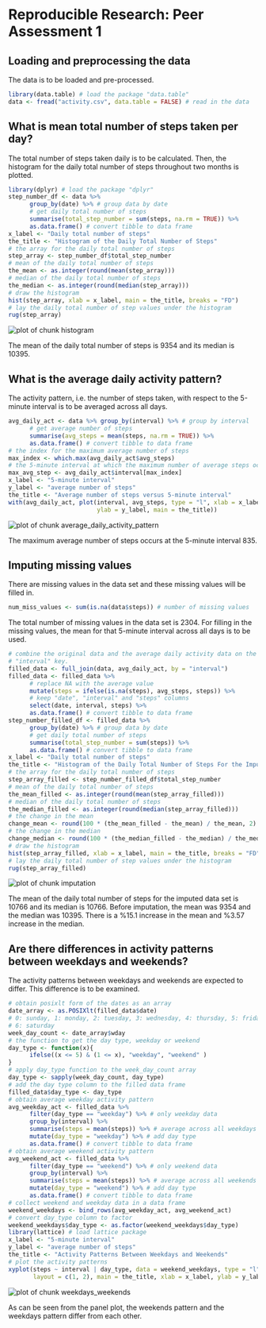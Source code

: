 # Reproducible Research: Peer Assessment 1


## Loading and preprocessing the data

The data is to be loaded and pre-processed.


```r
library(data.table) # load the package "data.table"
data <- fread("activity.csv", data.table = FALSE) # read in the data
```

## What is mean total number of steps taken per day?

The total number of steps taken daily is to be calculated. Then, the histogram
for the daily total number of steps throughout two months is plotted.


```r
library(dplyr) # load the package "dplyr"
step_number_df <- data %>%
      group_by(date) %>% # group data by date
      # get daily total number of steps 
      summarise(total_step_number = sum(steps, na.rm = TRUE)) %>%
      as.data.frame() # convert tibble to data frame
x_label <- "Daily total number of steps"
the_title <- "Histogram of the Daily Total Number of Steps"
# the array for the daily total number of steps
step_array <- step_number_df$total_step_number
# mean of the daily total number of steps
the_mean <- as.integer(round(mean(step_array)))  
# median of the daily total number of steps
the_median <- as.integer(round(median(step_array)))
# draw the histogram
hist(step_array, xlab = x_label, main = the_title, breaks = "FD")
# lay the daily total number of step values under the histogram
rug(step_array)
```

![plot of chunk histogram](figure/histogram-1.png)

The mean of the daily total number of steps is 9354 and its median is 
10395.

## What is the average daily activity pattern?

The activity pattern, i.e. the number of steps taken, with respect to the 
5-minute interval is to be averaged across all days.


```r
avg_daily_act <- data %>% group_by(interval) %>% # group by interval
      # get average number of steps
      summarise(avg_steps = mean(steps, na.rm = TRUE)) %>%
      as.data.frame() # convert tibble to data frame
# the index for the maximum average number of steps
max_index <- which.max(avg_daily_act$avg_steps)
# the 5-minute interval at which the maximum number of average steps occurs
max_avg_step <- avg_daily_act$interval[max_index]
x_label <- "5-minute interval"
y_label <- "average number of steps"
the_title <- "Average number of steps versus 5-minute interval"
with(avg_daily_act, plot(interval, avg_steps, type = "l", xlab = x_label, 
                         ylab = y_label, main = the_title))
```

![plot of chunk average_daily_activity_pattern](figure/average_daily_activity_pattern-1.png)

The maximum average number of steps occurs at the 5-minute interval 
835.

## Imputing missing values

There are missing values in the data set and these missing values will be filled 
in.


```r
num_miss_values <- sum(is.na(data$steps)) # number of missing values
```

The total number of missing values in the data set is 2304. For 
filling in the missing values, the mean for that 5-minute interval across all 
days is to be used.


```r
# combine the original data and the average daily activity data on the
# "interval" key.
filled_data <- full_join(data, avg_daily_act, by = "interval")
filled_data <- filled_data %>%
      # replace NA with the average value
      mutate(steps = ifelse(is.na(steps), avg_steps, steps)) %>%
      # keep "date", "interval" and "steps" columns
      select(date, interval, steps) %>%
      as.data.frame() # convert tibble to data frame
step_number_filled_df <- filled_data %>%
      group_by(date) %>% # group data by date
      # get daily total number of steps 
      summarise(total_step_number = sum(steps)) %>%
      as.data.frame() # convert tibble to data frame
x_label <- "Daily total number of steps"
the_title <- "Histogram of the Daily Total Number of Steps For the Imputed Data"
# the array for the daily total number of steps
step_array_filled <- step_number_filled_df$total_step_number
# mean of the daily total number of steps
the_mean_filled <- as.integer(round(mean(step_array_filled)))  
# median of the daily total number of steps
the_median_filled <- as.integer(round(median(step_array_filled)))
# the change in the mean
change_mean <- round(100 * (the_mean_filled - the_mean) / the_mean, 2)
# the change in the median
change_median <- round(100 * (the_median_filled - the_median) / the_median, 2)
# draw the histogram
hist(step_array_filled, xlab = x_label, main = the_title, breaks = "FD")
# lay the daily total number of step values under the histogram
rug(step_array_filled)
```

![plot of chunk imputation](figure/imputation-1.png)

The mean of the daily total number of steps for the imputed data set is 
10766 and its median is 10766. Before imputation,
the mean was 9354 and the median was 10395. There is a 
%15.1 increase in the mean and %3.57 increase in the median.

## Are there differences in activity patterns between weekdays and weekends?

The activity patterns between weekdays and weekends are expected to differ. This
difference is to be examined.


```r
# obtain posixlt form of the dates as an array
date_array <- as.POSIXlt(filled_data$date)
# 0: sunday, 1: monday, 2: tuesday, 3: wednesday, 4: thursday, 5: friday,
# 6: saturday
week_day_count <- date_array$wday
# the function to get the day type, weekday or weekend
day_type <- function(x){
      ifelse((x <= 5) & (1 <= x), "weekday", "weekend" )
}
# apply day_type function to the week_day_count array
day_type <- sapply(week_day_count, day_type)
# add the day type column to the filled data frame
filled_data$day_type <- day_type
# obtain average weekday activity pattern
avg_weekday_act <- filled_data %>%
      filter(day_type == "weekday") %>% # only weekday data
      group_by(interval) %>% 
      summarise(steps = mean(steps)) %>% # average across all weekdays
      mutate(day_type = "weekday") %>% # add day type
      as.data.frame() # convert tibble to data frame
# obtain average weekend activity pattern
avg_weekend_act <- filled_data %>%
      filter(day_type == "weekend") %>% # only weekend data
      group_by(interval) %>%
      summarise(steps = mean(steps)) %>% # average across all weekends
      mutate(day_type = "weekend") %>% # add day type
      as.data.frame() # convert tibble to data frame
# collect weekend and weekday data in a data frame
weekend_weekdays <- bind_rows(avg_weekday_act, avg_weekend_act)
# convert day_type column to factor
weekend_weekdays$day_type <- as.factor(weekend_weekdays$day_type)
library(lattice) # load lattice package
x_label <- "5-minute interval"
y_label <- "average number of steps"
the_title <- "Activity Patterns Between Weekdays and Weekends"
# plot the activity patterns
xyplot(steps ~ interval | day_type, data = weekend_weekdays, type = "l",
       layout = c(1, 2), main = the_title, xlab = x_label, ylab = y_label) 
```

![plot of chunk weekdays_weekends](figure/weekdays_weekends-1.png)

As can be seen from the panel plot, the weekends pattern and the weekdays pattern
differ from each other.
